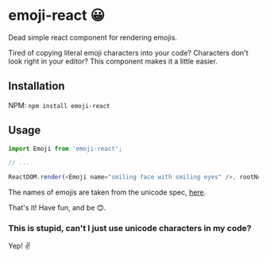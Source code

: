 # emoji-react 😀
Dead simple react component for rendering emojis.

Tired of copying literal emoji characters into your code? Characters don't look right in your editor? This component makes it a little easier.

## Installation
NPM: `npm install emoji-react`

## Usage
```js
import Emoji from 'emoji-react';

// ...

ReactDOM.render(<Emoji name="smiling face with smiling eyes" />, rootNode)
```

The names of emojis are taken from the unicode spec, [here](http://unicode.org/emoji/charts/emoji-list.html).

That's it! Have fun, and be 😊.

### This is stupid, can't I just use unicode characters in my code?
Yep! ✌
